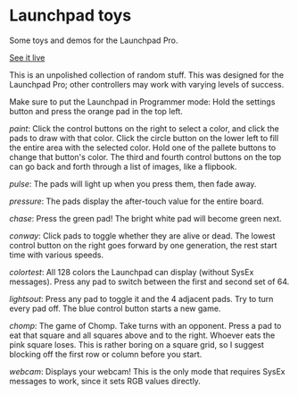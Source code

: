 # Launchpad toys
Some toys and demos for the Launchpad Pro.

[See it live]()

This is an unpolished collection of random stuff. This was designed for the Launchpad Pro; other controllers may work with varying levels of success.

Make sure to put the Launchpad in Programmer mode: Hold the settings button and press the orange pad in the top left.

*paint*: Click the control buttons on the right to select a color, and click the pads to draw with that color. Click the circle button on the lower left to fill the entire area with the selected color. Hold one of the pallete buttons to change that button's color. The third and fourth control buttons on the top can go back and forth through a list of images, like a flipbook.

*pulse*: The pads will light up when you press them, then fade away.

*pressure*: The pads display the after-touch value for the entire board.

*chase*: Press the green pad! The bright white pad will become green next.

*conway*: Click pads to toggle whether they are alive or dead. The lowest control button on the right goes forward by one generation, the rest start time with various speeds.

*colortest*: All 128 colors the Launchpad can display (without SysEx messages). Press any pad to switch between the first and second set of 64.

*lightsout*: Press any pad to toggle it and the 4 adjacent pads. Try to turn every pad off. The blue control button starts a new game.

*chomp*: The game of Chomp. Take turns with an opponent. Press a pad to eat that square and all squares above and to the right. Whoever eats the pink square loses. This is rather boring on a square grid, so I suggest blocking off the first row or column before you start.

*webcam*: Displays your webcam! This is the only mode that requires SysEx messages to work, since it sets RGB values directly.